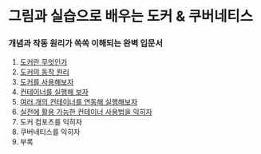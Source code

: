 <h1>그림과 실습으로 배우는 도커 & 쿠버네티스</h1>
<h3>개념과 작동 원리가 쏙쏙 이해되는 완벽 입문서</h3>

1. [도커란 무엇인가](./chapter1)
2. [도커의 동작 원리](./chapter2)
3. [도커를 사용해보자](./chapter3)
4. [컨테이너를 실행해 보자](./chapter4)
5. [여러 개의 컨테이너를 연동해 실행해보자](./chapter5)
6. [실전에 활용 가능한 컨테이너 사용법을 익히자](./chapter6)
7. 도커 컴포즈를 익히자
8. 쿠버네티스를 익히자
9. 부록
